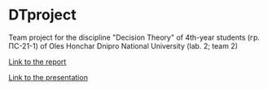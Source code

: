 # DTproject
Team project for the discipline "Decision Theory" of 4th-year students (гр. ПС-21-1) of Oles Honchar Dnipro National University (lab. 2; team 2)

[Link to the report](https://dnulivedp-my.sharepoint.com/:w:/g/personal/nakonechna_a21_365_dnu_edu_ua/ESr6qEhmF4VPkEmr4MDF3cwBMHD1jgK2S_qpLcsyaKLQ7g?e=xsXNYD)

[Link to the presentation](https://dnulivedp-my.sharepoint.com/:p:/g/personal/makhynia_o21_365_dnu_edu_ua/ETU3wruMgClIlwHmhMYzkfoBJjbtJXQpMV-m4bGh08y4sA?e=Tmqieb)
